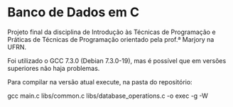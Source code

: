 # Banco de Dados em C

Projeto final da disciplina de Introdução às Técnicas de Programação e Práticas de Técnicas de Programação orientado pela prof.ª Marjory na UFRN.

Foi utilizado o GCC 7.3.0 (Debian 7.3.0-19), mas é possível que em versões superiores não haja problemas.

Para compilar na versão atual execute, na pasta do repositório:

gcc main.c libs/common.c libs/database_operations.c -o exec -g -W

